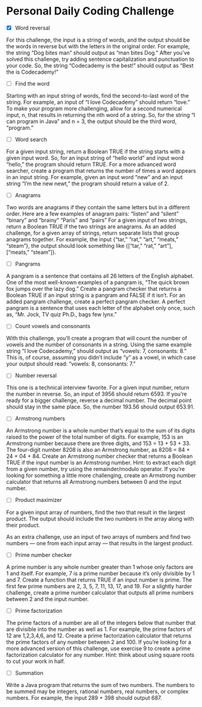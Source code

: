 # Personal Daily Coding Challenge
- [x] Word reversal

For this challenge, the input is a string of words, and the output should be the words in reverse but with the letters in the original order. For example, the string “Dog bites man” should output as “man bites Dog.”
After you’ve solved this challenge, try adding sentence capitalization and punctuation to your code. So, the string “Codecademy is the best!” should output as “Best the is Codecademy!”

- [ ] Find the word

Starting with an input string of words, find the second-to-last word of the string. For example, an input of “I love Codecademy” should return “love.” To make your program more challenging, allow for a second numerical input, n, that results in returning the nth word of a string. So, for the string “I can program in Java” and n = 3, the output should be the third word, “program.”

- [ ] Word search

For a given input string, return a Boolean TRUE if the string starts with a given input word. So, for an input string of “hello world” and input word “hello,” the program should return TRUE. For a more advanced word searcher, create a program that returns the number of times a word appears in an input string. For example, given an input word “new” and an input string “I’m the new newt,” the program should return a value of 2.

- [ ] Anagrams 

Two words are anagrams if they contain the same letters but in a different order. Here are a few examples of anagram pairs:
    “listen” and “silent”
    “binary” and “brainy”
    “Paris” and “pairs”
For a given input of two strings, return a Boolean TRUE if the two strings are anagrams.
As an added challenge, for a given array of strings, return separate lists that group anagrams together. For example, the input {“tar,” “rat,” “art,” “meats,” “steam”}, the output should look something like {[“tar,” “rat,” “art”], [“meats,” “steam”]}.

- [ ] Pangrams 

A pangram is a sentence that contains all 26 letters of the English alphabet. One of the most well-known examples of a pangram is, “The quick brown fox jumps over the lazy dog.” Create a pangram checker that returns a Boolean TRUE if an input string is a pangram and FALSE if it isn’t.
For an added pangram challenge, create a perfect pangram checker. A perfect pangram is a sentence that uses each letter of the alphabet only once, such as, “Mr. Jock, TV quiz Ph.D., bags few lynx.”

- [ ] Count vowels and consonants 

With this challenge, you’ll create a program that will count the number of vowels and the number of consonants in a string.
Using the same example string “I love Codecademy,” should output as “vowels: 7, consonants: 8.” This is, of course, assuming you didn’t include “y” as a vowel, in which case your output should read: “vowels: 8, consonants: 7.”

- [ ] Number reversal 

This one is a technical interview favorite. For a given input number, return the number in reverse. So, an input of 3956 should return 6593.
If you’re ready for a bigger challenge, reverse a decimal number. The decimal point should stay in the same place. So, the number 193.56 should output 653.91.

- [ ] Armstrong numbers 

An Armstrong number is a whole number that’s equal to the sum of its digits raised to the power of the total number of digits. For example, 153 is an Armstrong number because there are three digits, and 153 = 13 + 53 + 33. The four-digit number 8208 is also an Armstrong number, as 8208 = 84 + 24 + 04 + 84.
Create an Armstrong number checker that returns a Boolean TRUE if the input number is an Armstrong number. Hint: to extract each digit from a given number, try using the remainder/modulo operator.
If you’re looking for something a little more challenging, create an Armstrong number calculator that returns all Armstrong numbers between 0 and the input number.

- [ ] Product maximizer 

For a given input array of numbers, find the two that result in the largest product. The output should include the two numbers in the array along with their product.

As an extra challenge, use an input of two arrays of numbers and find two numbers — one from each input array — that results in the largest product.

- [ ] Prime number checker 

A prime number is any whole number greater than 1 whose only factors are 1 and itself. For example, 7 is a prime number because it’s only divisible by 1 and 7.
Create a function that returns TRUE if an input number is prime. The first few prime numbers are 2, 3, 5, 7, 11, 13, 17, and 19.
For a slightly harder challenge, create a prime number calculator that outputs all prime numbers between 2 and the input number.

- [ ] Prime factorization

The prime factors of a number are all of the integers below that number that are divisible into the number as well as 1. For example, the prime factors of 12 are 1,2,3,4,6, and 12.
Create a prime factorization calculator that returns the prime factors of any number between 2 and 100. If you’re looking for a more advanced version of this challenge, use exercise 9 to create a prime factorization calculator for any number. Hint: think about using square roots to cut your work in half.

- [ ] Summation 

Write a Java program that returns the sum of two numbers. The numbers to be summed may be integers, rational numbers, real numbers, or complex numbers.
For example, the input 289 + 398 should output 687.